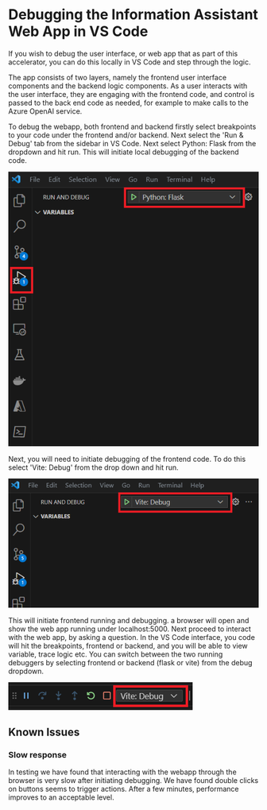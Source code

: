 # Debugging the Information Assistant Web App in VS Code

If you wish to debug the user interface, or web app that as part of this accelerator, you can do this locally in VS Code and step through the logic. 

The app consists of two layers, namely the frontend user interface components and the backend logic components. As a user interacts with the user interface, they are engaging with the frontend code, and control is passed to the back end code as needed, for example to make calls to the Azure OpenAI service.

To debug the webapp, both frontend and backend firstly select breakpoints to your code under the frontend and/or backend. Next select the 'Run & Debug' tab from the sidebar in VS Code. Next select Python: Flask from the dropdown and hit run. This will initiate local debugging of the backend code.

![backend debugging](/docs/images/webapp_debug_1.png)

Next, you will need to initiate debugging of the frontend code. To do this select 'Vite: Debug' from the drop down and hit run.

![frontend debugging](/docs/images/webapp_debug_2.png)

This will initiate frontend running and debugging. a browser will open and show the web app running under localhost:5000. Next proceed to interact with the web app, by asking a question. In the VS Code interface, you code will hit the breakpoints, frontend or backend, and you will be able to view variable, trace logic etc. You can switch between the two running debuggers by selecting frontend or backend  (flask or vite) from the debug dropdown.

![frontend debugging](/docs/images/webapp_debug_3.png)

## Known Issues

### Slow response

In testing we have found that interacting with the webapp through the browser is very slow after initiating debugging. We have found double clicks on buttons seems to trigger actions. After a few minutes, performance improves to an acceptable level.